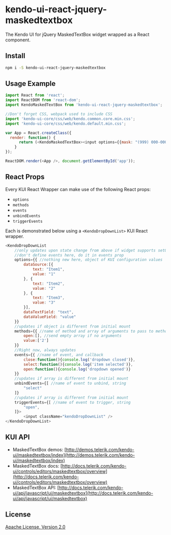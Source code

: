 # kendo-ui-react-jquery-maskedtextbox

The Kendo UI for jQuery MaskedTextBox widget wrapped as a React component.

## Install

```bash
npm i -S kendo-ui-react-jquery-maskedtextbox
```

## Usage Example

```javascript
import React from 'react';
import ReactDOM from 'react-dom';
import KendoMaskedTextBox from 'kendo-ui-react-jquery-maskedtextbox';

//Don't forget CSS, webpack used to include CSS
import 'kendo-ui-core/css/web/kendo.common.core.min.css';
import 'kendo-ui-core/css/web/kendo.default.min.css';

var App = React.createClass({
  render: function() {
	  return (<KendoMaskedTextBox><input options={{mask: "(999) 000-0000"}} value="555 123 4567" /></KendoMaskedTextBox>);
	}
});

ReactDOM.render(<App />, document.getElementById('app'));
```

## React Props

Every KUI React Wrapper can make use of the following React props:

* `options`
* `methods`
* `events`
* `unbindEvents`
* `triggerEvents`

Each is demonstrated below using a `<KendoDropDownList>` KUI React wrapper.

```javascript
<KendoDropDownList
	//only updates upon state change from above if widget supports setOptions()
	//don't define events here, do it in events prop
	options={{ //nothing new here, object of KUI configuration values
		dataSource:[{
			text: "Item1",
			value: "1"
		}, {
			text: "Item2",
			value: "2"
		}, {
			text: "Item3",
			value: "3"
		}],
		dataTextField: "text",
		dataValueField: "value"
	}}
	//updates if object is different from initial mount
	methods={{ //name of method and array of arguments to pass to method
		open:[], //send empty array if no arguments
		value:['2']
	}}
	//Right now, always updates
	events={{ //name of event, and callback
		close:function(){console.log('dropdown closed')},
		select:function(){console.log('item selected')},
		open:function(){console.log('dropdown opened')}
	}}
	//updates if array is different from initial mount
	unbindEvents={[ //name of event to unbind, string
		"select"
	]}
	//updates if array is different from initial mount
	triggerEvents={[ //name of event to trigger, string
		"open",
	]}>
		<input className="kendoDropDownList" />
</KendoDropDownList>
```

## KUI API

* MaskedTextBox demos: [http://demos.telerik.com/kendo-ui/maskedtextbox/index](http://demos.telerik.com/kendo-ui/maskedtextbox/index)
* MaskedTextBox docs: [http://docs.telerik.com/kendo-ui/controls/editors/maskedtextbox/overview](http://docs.telerik.com/kendo-ui/controls/editors/maskedtextbox/overview)
* MaskedTextBox API: [http://docs.telerik.com/kendo-ui/api/javascript/ui/maskedtextbox](http://docs.telerik.com/kendo-ui/api/javascript/ui/maskedtextbox)

## License

[Apache License, Version 2.0](http://www.apache.org/licenses/LICENSE-2.0)
